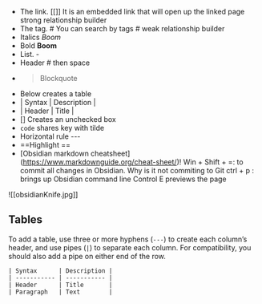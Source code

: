 - The link. [[]] It is an embedded link that will open up the linked page strong relationship builder
- The tag.  # You can search by tags # weak relationship builder
- Italics *Boom*
- Bold **Boom**
- List. -    
- Header # then space
-  > Blockquote
-  Below creates a table
-  | Syntax | Description |
-  | Header | Title | 
-  [] Creates an unchecked box
-  `code` shares key with tilde
-  Horizontal rule ---
-  ==Highlight == 
-  [Obsidian markdown cheatsheet] (https://www.markdownguide.org/cheat-sheet/)!
Win + Shift + =: to commit all changes in Obsidian.
Why is it not commiting to Git
ctrl + p :  brings up Obsidian command line
Control E previews the page


![[obsidianKnife.jpg]]

## Tables[](https://www.markdownguide.org/extended-syntax/#tables)

To add a table, use three or more hyphens (`---`) to create each column’s header, and use pipes (`|`) to separate each column. For compatibility, you should also add a pipe on either end of the row.

```
| Syntax      | Description |
| ----------- | ----------- |
| Header      | Title       |
| Paragraph   | Text        |
```